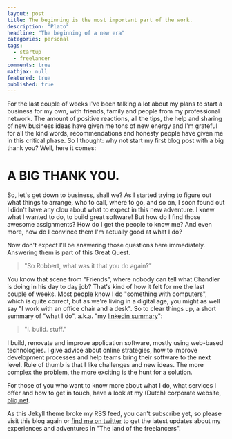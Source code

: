 ```yaml
---
layout: post
title: The beginning is the most important part of the work.
description: "Plato"
headline: "The beginning of a new era"
categories: personal
tags: 
  - startup
  - freelancer
comments: true
mathjax: null
featured: true
published: true
---
```


For the last couple of weeks I've been talking a lot about my plans to start a business for my own, with friends, family and people from my
professional network. The amount of positive reactions, all the tips, the help and sharing of new business ideas have given me tons of new energy and
I'm grateful for all the kind words, recommendations and honesty people have given me in this critical phase. So I thought:
why not start my first blog post with a big thank you? Well, here it comes:

A BIG THANK YOU.
================

So, let's get down to business, shall we? As I started trying to figure out what things to arrange, who to call, where to go, and so on, I soon found
out I didn't have any clou about what to expect in this new adventure. I knew what I wanted to do, to build great software!
But how do I find those awesome assignments? How do I get the people to know me? And even more, how do I convince them I'm actually good at
what I do?

Now don't expect I'll be answering those questions here immediately. Answering them is part of this Great Quest.

> &quot;So Robbert, what was it that you do again?&quot;

You know that scene from "Friends", where nobody can tell what Chandler is doing in his day to day job? That's kind of how it felt for me
the last couple of weeks. Most people know I do "something with computers", which is quite correct, but as we're living in a digital age,
you might as well say "I work with an office chair and a desk". So to clear things up, a short summary of "what I do", a.k.a. "my
[linkedin summary](https://linkedin.com/in/robbertvdbogerd)":

> &quot;I. build. stuff.&quot;

I build, renovate and improve application software, mostly using web-based technologies. I give advice about online strategies, how to
improve development processes and help teams bring their software to the next level. Rule of thumb is that I like challenges and new
ideas. The more complex the problem, the more exciting is the hunt for a solution.

For those of you who want to know more about what I do, what services I offer and how to get in touch, have a look at my (Dutch) corporate
website, [bliq.net](http://bliq.net/ "bliq - web application development").

As this Jekyll theme broke my RSS feed, you can't subscribe yet, so please visit this blog again or
[find me on twitter](https://twitter.com/nickedname) to get the latest updates about my experiences and adventures in "The land of the
freelancers".

